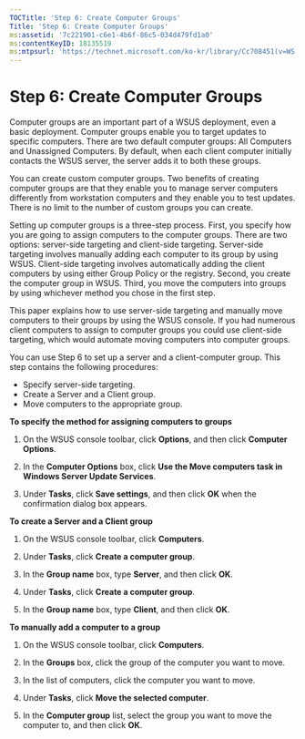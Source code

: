 ```yaml
---
TOCTitle: 'Step 6: Create Computer Groups'
Title: 'Step 6: Create Computer Groups'
ms:assetid: '7c221901-c6e1-4b6f-86c5-034d479fd1a0'
ms:contentKeyID: 18135519
ms:mtpsurl: 'https://technet.microsoft.com/ko-kr/library/Cc708451(v=WS.10)'
---
```


Step 6: Create Computer Groups
==============================

Computer groups are an important part of a WSUS deployment, even a basic deployment. Computer groups enable you to target updates to specific computers. There are two default computer groups: All Computers and Unassigned Computers. By default, when each client computer initially contacts the WSUS server, the server adds it to both these groups.

You can create custom computer groups. Two benefits of creating computer groups are that they enable you to manage server computers differently from workstation computers and they enable you to test updates. There is no limit to the number of custom groups you can create.

Setting up computer groups is a three-step process. First, you specify how you are going to assign computers to the computer groups. There are two options: server-side targeting and client-side targeting. Server-side targeting involves manually adding each computer to its group by using WSUS. Client-side targeting involves automatically adding the client computers by using either Group Policy or the registry. Second, you create the computer group in WSUS. Third, you move the computers into groups by using whichever method you chose in the first step.

This paper explains how to use server-side targeting and manually move computers to their groups by using the WSUS console. If you had numerous client computers to assign to computer groups you could use client-side targeting, which would automate moving computers into computer groups.

You can use Step 6 to set up a server and a client-computer group. This step contains the following procedures:

-   Specify server-side targeting.
-   Create a Server and a Client group.
-   Move computers to the appropriate group.

**To specify the method for assigning computers to groups**
1.  On the WSUS console toolbar, click **Options**, and then click **Computer Options**.

2.  In the **Computer Options** box, click **Use the Move computers task in Windows Server Update Services**.

3.  Under **Tasks**, click **Save settings**, and then click **OK** when the confirmation dialog box appears.

**To create a Server and a Client group**
1.  On the WSUS console toolbar, click **Computers**.

2.  Under **Tasks**, click **Create a computer group**.

3.  In the **Group name** box, type **Server**, and then click **OK**.

4.  Under **Tasks**, click **Create a computer group**.

5.  In the **Group name** box, type **Client**, and then click **OK**.

**To manually add a computer to a group**
1.  On the WSUS console toolbar, click **Computers**.

2.  In the **Groups** box, click the group of the computer you want to move.

3.  In the list of computers, click the computer you want to move.

4.  Under **Tasks**, click **Move the selected computer**.

5.  In the **Computer group** list, select the group you want to move the computer to, and then click **OK**.

